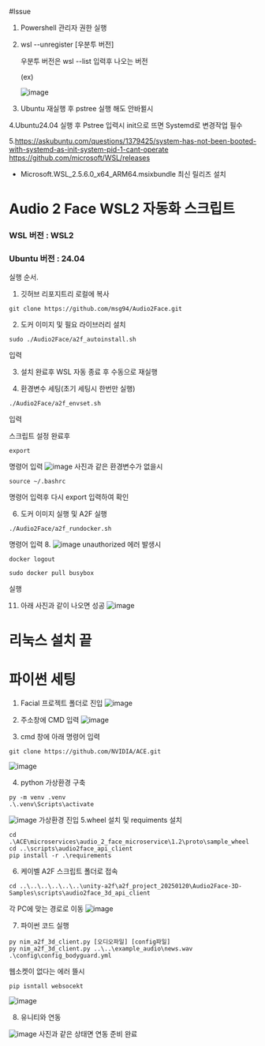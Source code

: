 #Issue
1. Powershell 관리자 권한 실행
2. wsl --unregister [우분투 버전]

   우분투 버전은 wsl --list 입력후 나오는 버전

   (ex)

   ![image](https://github.com/user-attachments/assets/d10e0782-4841-48d9-a8fd-c90ceef6d31a)
3. Ubuntu 재실행 후 pstree 실행 해도 안바뀔시 

4.Ubuntu24.04 실행 후 Pstree 입력시 init으로 뜨면 Systemd로 변경작업 필수

5.https://askubuntu.com/questions/1379425/system-has-not-been-booted-with-systemd-as-init-system-pid-1-cant-operate
  https://github.com/microsoft/WSL/releases
  - Microsoft.WSL_2.5.6.0_x64_ARM64.msixbundle 최신 릴리즈 설치
   
# Audio 2 Face WSL2 자동화 스크립트

### WSL 버전 :  WSL2

### Ubuntu 버전 : 24.04

실행 순서. 

1. 깃허브 리포지트리 로컬에 복사
```
git clone https://github.com/msg94/Audio2Face.git
```
2. 도커 이미지 및 필요 라이브러리 설치
```
sudo ./Audio2Face/a2f_autoinstall.sh
```
 입력
 
3. 설치 완료후 WSL 자동 종료 후  수동으로 재실행

5. 환경변수 세팅(초기 세팅시 한번만 실행)
 ```
./Audio2Face/a2f_envset.sh
```
  입력

스크립트 설정 완료후 
```
export
```
   명령어 입력
   ![image](https://github.com/user-attachments/assets/8b250ba0-9508-4263-aaa2-7e84af55336e)
   사진과 같은 환경변수가 없을시
   
   ```
   source ~/.bashrc
   ```
 명령어 입력후 다시 export 입력하여 확인

6. 도커 이미지 실행 및 A2F 실행
```
./Audio2Face/a2f_rundocker.sh
```
 명령어 입력
8. ![image](https://github.com/user-attachments/assets/9302e41f-5c13-415f-a3d6-073b8cf4c47b)
   unauthorized 에러 발생시
   ```
   docker logout
   
   sudo docker pull busybox
   ```
   실행
   
11. 아래 사진과 같이 나오면 성공
![image](https://github.com/user-attachments/assets/2a5f1f36-6a47-4619-9791-3d5dbee63d7b)

# 리눅스 설치 끝

# 파이썬 세팅
1. Facial 프로젝트 폴더로 진입
![image](https://github.com/user-attachments/assets/ac118c9d-f3a0-4b14-bd45-95a34cf77c05)

2. 주소창에 CMD 입력
![image](https://github.com/user-attachments/assets/bf7a5c2e-536f-4e74-a6c2-e6069025e2dc)

3. cmd 창에 아래 명령어 입력
```
git clone https://github.com/NVIDIA/ACE.git
```
![image](https://github.com/user-attachments/assets/8c9b8bd7-eaef-4517-939f-eade9e0e4387)

4. python 가상환경 구축
```
py -m venv .venv
.\.venv\Scripts\activate
```
![image](https://github.com/user-attachments/assets/566dedb0-1fac-4f0a-8e30-730b94c5faf7)
가상환경 진입
5.wheel 설치 및 requiments 설치
```
cd .\ACE\microservices\audio_2_face_microservice\1.2\proto\sample_wheel
cd ..\scripts\audio2face_api_client
pip install -r .\requirements
```

6. 케이벨 A2F 스크립트 폴더로 접속
```
cd ..\..\..\..\..\..\unity-a2f\a2f_project_20250120\Audio2Face-3D-Samples\scripts\audio2face_3d_api_client
```
각 PC에 맞는 경로로 이동
![image](https://github.com/user-attachments/assets/224b8402-8ff8-4845-91a1-7a6c4b49cfd9)

7. 파이썬 코드 실행
```
py nim_a2f_3d_client.py [오디오파일] [config파일]
py nim_a2f_3d_client.py ..\..\example_audio\news.wav .\config\config_bodyguard.yml

```

웹소켓이 없다는 에러 뜰시
```
pip isntall websocekt
```
![image](https://github.com/user-attachments/assets/20387f78-bad6-44ca-8064-9922d4abed7e)


8. 유니티와 연동

![image](https://github.com/user-attachments/assets/4f078eb0-8352-4610-8382-c3f3508832f3)
사진과 같은 상태면 연동 준비 완료





   
